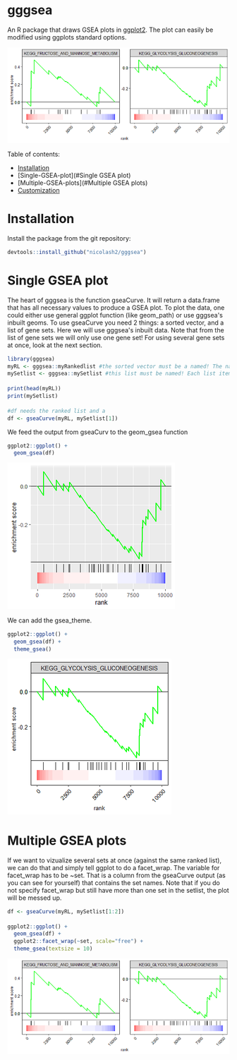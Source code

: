 # gggsea

An R package that draws GSEA plots in [ggplot2](https://ggplot2.tidyverse.org/). The plot can easily be modified using ggplots standard options.

<img src="readme_files/gsea_facet.png"/>

Table of contents:

- [Installation](#Installation)
- [Single-GSEA-plot](#Single GSEA plot)
- [Multiple-GSEA-plots](#Multiple GSEA plots)
- [Customization](#Customization)

# Installation
Install the package from the git repository:
``` r
devtools::install_github("nicolash2/gggsea")
```

# Single GSEA plot

The heart of gggsea is the function gseaCurve. It will return a data.frame that has all necessary values to produce a GSEA plot. To plot the data, one could either use general ggplot function (like geom_path) or use gggsea's inbuilt geoms.
To use gseaCurve you need 2 things: a sorted vector, and a list of gene sets. Here we will use gggsea's inbuilt data. Note that from the list of gene sets we will only use one gene set! For using several gene sets at once, look at the next section.

``` r
library(gggsea)
myRL <- gggsea::myRankedlist #the sorted vector must be a named! The names are gene IDs and the actual values are numbers (some metric, e.g. log2FC)
mySetlist <- gggsea::mySetlist #this list must be named! Each list item is a vector of gene IDs

print(head(myRL))
print(mySetlist)

#df needs the ranked list and a 
df <- gseaCurve(myRL, mySetlist[1])
```
We feed the output from gseaCurv to the geom_gsea function

```r
ggplot2::ggplot() + 
  geom_gsea(df)
```
<img src="readme_files/gsea_default.png"/>

We can add the gsea_theme.

```r
ggplot2::ggplot() + 
  geom_gsea(df) +
  theme_gsea()
```

<img src="readme_files/gsea_theme.png"/>

# Multiple GSEA plots

If we want to vizualize several sets at once (against the same ranked list), we can do that and simply tell ggplot to do a facet_wrap. The variable for facet_wrap has to be ~set. That is a column from the gseaCurve output (as you can see for yourself) that contains the set names. Note that if you do not specify facet_wrap but still have more than one set in the setlist, the plot will be messed up.


```r
df <- gseaCurve(myRL, mySetlist[1:2])

ggplot2::ggplot() + 
  geom_gsea(df) +
  ggplot2::facet_wrap(~set, scale="free") +
  theme_gsea(textsize = 10)
```
<img src="readme_files/gsea_facet.png"/>
